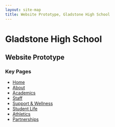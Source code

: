 ```yaml
---
layout: site-map
title: Website Prototype, Gladstone High School
---
```


# Gladstone High School

## Website Prototype

<section>
<section markdown="1">

### Key Pages

* [Home](/)
* [About](/about/)
* [Academics](/academics/)
* [Staff](/staff/)
* [Support & Wellness](/wellness/)
* [Student Life](/life/)
* [Athletics](/athletics/)
* [Partnerships](/partnerships/)

</section>
</section>
